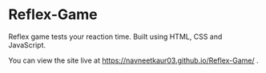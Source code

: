# Reflex-Game
Reflex game tests your reaction time. Built using HTML, CSS and JavaScript.

You can view the site live at https://navneetkaur03.github.io/Reflex-Game/ .
